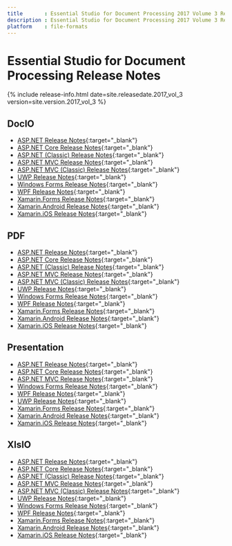 ```yaml
---
title		: Essential Studio for Document Processing 2017 Volume 3 Release Notes
description	: Essential Studio for Document Processing 2017 Volume 3 Release Notes
platform	: file-formats
---
```


# Essential Studio for Document Processing Release Notes

{% include release-info.html date=site.releasedate.2017_vol_3 version=site.version.2017_vol_3 %} 

## DocIO

* [ASP.NET Release Notes](/aspnet/release-notes/v15.3.0.26#docio){:target="_blank"}
* [ASP.NET Core Release Notes](/aspnet-core/release-notes/v15.3.0.26#docio){:target="_blank"}
* [ASP.NET (Classic) Release Notes](/aspnet-classic/release-notes/v15.3.0.26#docio){:target="_blank"}
* [ASP.NET MVC Release Notes](/aspnetmvc/release-notes/v15.3.0.26#docio){:target="_blank"}
* [ASP.NET MVC (Classic) Release Notes](/aspnetmvc-classic/release-notes/v15.3.0.26#docio){:target="_blank"}
* [UWP Release Notes](/uwp/release-notes/v15.3.0.26#docio){:target="_blank"}
* [Windows Forms Release Notes](/windowsforms/release-notes/v15.3.0.26#docio){:target="_blank"}
* [WPF Release Notes](/wpf/release-notes/v15.3.0.26#docio){:target="_blank"}
* [Xamarin.Forms Release Notes](/xamarin/release-notes/v15.3.0.26#docio){:target="_blank"}
* [Xamarin.Android Release Notes](/xamarin-android/release-notes/v15.3.0.26#docio){:target="_blank"}
* [Xamarin.iOS Release Notes](/xamarin-ios/release-notes/v15.3.0.26#docio){:target="_blank"}

## PDF

* [ASP.NET Release Notes](/aspnet/release-notes/v15.3.0.26#pdf){:target="_blank"}
* [ASP.NET Core Release Notes](/aspnet-core/release-notes/v15.3.0.26#pdf){:target="_blank"}
* [ASP.NET (Classic) Release Notes](/aspnet-classic/release-notes/v15.3.0.26#pdf){:target="_blank"}
* [ASP.NET MVC Release Notes](/aspnetmvc/release-notes/v15.3.0.26#pdf){:target="_blank"}
* [ASP.NET MVC (Classic) Release Notes](/aspnetmvc-classic/release-notes/v15.3.0.26#pdf){:target="_blank"}
* [UWP Release Notes](/uwp/release-notes/v15.3.0.26#pdf){:target="_blank"}
* [Windows Forms Release Notes](/windowsforms/release-notes/v15.3.0.26#pdf){:target="_blank"}
* [WPF Release Notes](/wpf/release-notes/v15.3.0.26#pdf){:target="_blank"}
* [Xamarin.Forms Release Notes](/xamarin/release-notes/v15.3.0.26#pdf){:target="_blank"}
* [Xamarin.Android Release Notes](/xamarin-android/release-notes/v15.3.0.26#pdf){:target="_blank"}
* [Xamarin.iOS Release Notes](/xamarin-ios/release-notes/v15.3.0.26#pdf){:target="_blank"}

## Presentation

* [ASP.NET Release Notes](/aspnet/release-notes/v15.3.0.26#presentation){:target="_blank"}
* [ASP.NET Core Release Notes](/aspnet-core/release-notes/v15.3.0.26#presentation){:target="_blank"}
* [ASP.NET MVC Release Notes](/aspnetmvc/release-notes/v15.3.0.26#presentation){:target="_blank"}
* [Windows Forms Release Notes](/windowsforms/release-notes/v15.3.0.26#presentation){:target="_blank"}
* [WPF Release Notes](/wpf/release-notes/v15.3.0.26#presentation){:target="_blank"}
* [UWP Release Notes](/uwp/release-notes/v15.3.0.26#presentation){:target="_blank"}
* [Xamarin.Forms Release Notes](/xamarin/release-notes/v15.3.0.26#presentation){:target="_blank"}
* [Xamarin.Android Release Notes](/xamarin-android/release-notes/v15.3.0.26#presentation){:target="_blank"}
* [Xamarin.iOS Release Notes](/xamarin-ios/release-notes/v15.3.0.26#presentation){:target="_blank"}

## XlsIO

* [ASP.NET Release Notes](/aspnet/release-notes/v15.3.0.26#xlsio){:target="_blank"}
* [ASP.NET Core Release Notes](/aspnet-core/release-notes/v15.3.0.26#xlsio){:target="_blank"}
* [ASP.NET (Classic) Release Notes](/aspnet-classic/release-notes/v15.3.0.26#xlsio){:target="_blank"}
* [ASP.NET MVC Release Notes](/aspnetmvc/release-notes/v15.3.0.26#xlsio){:target="_blank"}
* [ASP.NET MVC (Classic) Release Notes](/aspnetmvc-classic/release-notes/v15.3.0.26#xlsio){:target="_blank"}
* [UWP Release Notes](/uwp/release-notes/v15.3.0.26#xlsio){:target="_blank"}
* [Windows Forms Release Notes](/windowsforms/release-notes/v15.3.0.26#xlsio){:target="_blank"}
* [WPF Release Notes](/wpf/release-notes/v15.3.0.26#xlsio){:target="_blank"}
* [Xamarin.Forms Release Notes](/xamarin/release-notes/v15.3.0.26#xlsio){:target="_blank"}
* [Xamarin.Android Release Notes](/xamarin-android/release-notes/v15.3.0.26#xlsio){:target="_blank"}
* [Xamarin.iOS Release Notes](/xamarin-ios/release-notes/v15.3.0.26#xlsio){:target="_blank"}